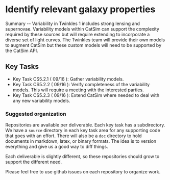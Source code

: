 #  Identify relevant galaxy properties

Summary -- Variability in Twinkles 1 includes strong lensing and supernovae. Variability models within CatSim
can support the complexity required by these sources but will require extending to incorporate a diverse set
of light curves. The Twinkles team will provide their own models to augment CatSim but these custom models
will need to be supported by the CatSim API.

## Key Tasks
* Key Task CS5.2.1 ( 09/16 ): Gather variability models.
* Key Task CS5.2.2 ( 09/16 ): Verify completeness of the variability models. This will require a meeting with
the interested parties.
* Key Task CS5.2.3 ( 09/16 ): Extend CatSim where needed to deal with any new variability models.

### Suggested organization
Repositories are available per deliverable.  Each key task has a subdirectory.
We have a `source` directory in each key task area for any supporting
code that goes with an effort.  There will also be a `doc` directory to hold documents in markdown,
latex, or binary formats.  The idea is to version everything and give us a good way to diff things.

Each deliverable is slightly different, so these repositories should grow to support the different need.

Please feel free to use github issues on each repository to organize work.
